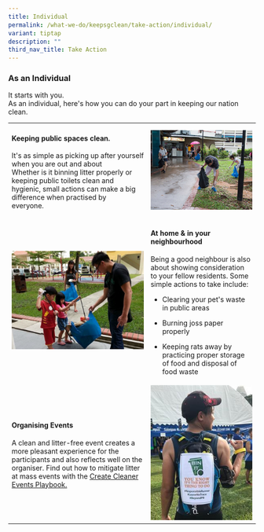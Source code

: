 ```yaml
---
title: Individual
permalink: /what-we-do/keepsgclean/take-action/individual/
variant: tiptap
description: ""
third_nav_title: Take Action
---
```

<h3><strong>As an Individual</strong></h3>
<p>It starts with you.
<br>As an individual, here's how you can do your part in keeping our nation
clean.</p>
<table style="minWidth: 50px">
<colgroup>
<col>
<col>
</colgroup>
<tbody>
<tr>
<td rowspan="1" colspan="1">
<h4><strong>Keeping public spaces clean.</strong></h4>
<p></p>
<p>It's as simple as picking up after yourself when you are out and about
<br>Whether is it binning litter properly or keeping public toilets clean
and hygienic, small actions can make a big difference when practised by
everyone.&nbsp;&nbsp; &nbsp;</p>
</td>
<td rowspan="1" colspan="1">
<div class="isomer-image-wrapper">
<img style="width: 100%" height="auto" width="100%" alt="Volunteer" src="/images/Environment and Us/Take Action/volunteerfca800d515f061ce946dff0000c37214.jpg">
</div>
</td>
</tr>
<tr>
<td rowspan="1" colspan="1">
<div class="isomer-image-wrapper">
<img style="width: 100%" height="auto" width="100%" alt="Childen conducting litter picking" src="/images/Environment and Us/Take Action/childen_conducting_litter_picking.jpg">
</div>
</td>
<td rowspan="1" colspan="1">
<h4><strong>At home &amp; in your neighbourhood</strong></h4>
<p></p>
<p>Being a good neighbour is also about showing consideration to your fellow
residents. Some simple actions to take include:</p>
<ul data-tight="true" class="tight">
<li>
<p>Clearing your pet's waste in public areas</p>
</li>
<li>
<p>Burning joss paper properly</p>
</li>
<li>
<p>Keeping rats away by practicing proper storage of food and disposal of
food waste</p>
</li>
</ul>
</td>
</tr>
<tr>
<td rowspan="1" colspan="1">
<h4><strong>Organising Events</strong></h4>
<p></p>
<p>A clean and litter-free event creates a more pleasant experience for the
participants and also reflects well on the organiser. Find out how to mitigate
litter at mass events with the&nbsp;<a href="#" rel="noopener noreferrer nofollow" target="_blank">Create Cleaner Events Playbook.</a>
</p>
</td>
<td rowspan="1" colspan="1">
<div class="isomer-image-wrapper">
<img style="width: 100%" height="auto" width="100%" alt="KSC_individual event" src="/images/Environment and Us/Take Action/img_9076_574245c4_e579_4167_bfb7_bb7d4e20b042_tmb_ze_250_350.jpg">
</div>
</td>
</tr>
</tbody>
</table>
<p></p>